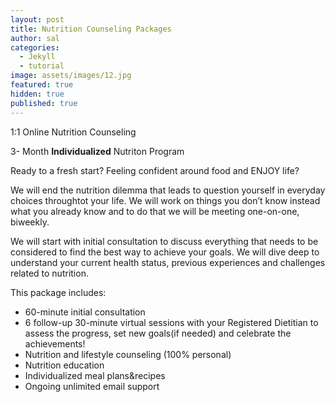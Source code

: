 ```yaml
---
layout: post
title: Nutrition Counseling Packages
author: sal
categories:
  - Jekyll
  - tutorial
image: assets/images/12.jpg
featured: true
hidden: true
published: true
---
```


1:1 Online Nutrition Counseling 

3- Month **Individualized** Nutriton Program 

Ready to a fresh start? Feeling confident around food and ENJOY life?

We will end the nutrition dilemma that leads to question yourself in everyday choices throughtot your life. We will work on things you don’t know instead what you already know and to do that we will be meeting one-on-one, biweekly. 

We will start with initial consultation to discuss everything that needs to be considered to find the best way to achieve your goals. We will dive deep to understand your current health status, previous experiences and challenges related to nutrition. 

This package includes: 
- 60-minute initial consultation
- 6 follow-up 30-minute virtual sessions with your Registered Dietitian to assess the progress, set new goals(if needed) and celebrate the achievements! 
- Nutrition and lifestyle counseling (100% personal)
- Nutrition education 
- Individualized meal plans&recipes 
- Ongoing unlimited email support


 
